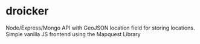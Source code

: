 # droicker
Node/Express/Mongo API with GeoJSON location field for storing locations. Simple vanilla JS frontend using the Mapquest Library
